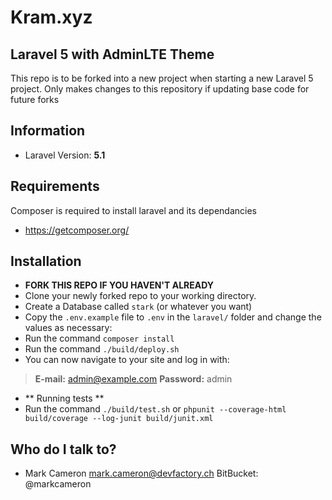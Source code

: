# Kram.xyz #

## Laravel 5 with AdminLTE Theme ##

This repo is to be forked into a new project when starting a new Laravel 5 project. Only makes changes to this repository if updating base code for future forks

## Information ##

* Laravel Version: **5.1**

## Requirements ##

Composer is required to install laravel and its dependancies

* https://getcomposer.org/

## Installation ##

* **FORK THIS REPO IF YOU HAVEN'T ALREADY**
* Clone your newly forked repo to your working directory.
* Create a Database called `stark` (or whatever you want)
* Copy the `.env.example` file to `.env` in the `laravel/` folder and change the values as necessary:
* Run the command `composer install`
* Run the command `./build/deploy.sh`
* You can now navigate to your site and log in with:
> **E-mail:** admin@example.com
> **Password:** admin

* ** Running tests **
* Run the command `./build/test.sh` or `phpunit --coverage-html build/coverage --log-junit build/junit.xml`

## Who do I talk to? ##

* Mark Cameron <mark.cameron@devfactory.ch>
  BitBucket: @markcameron
